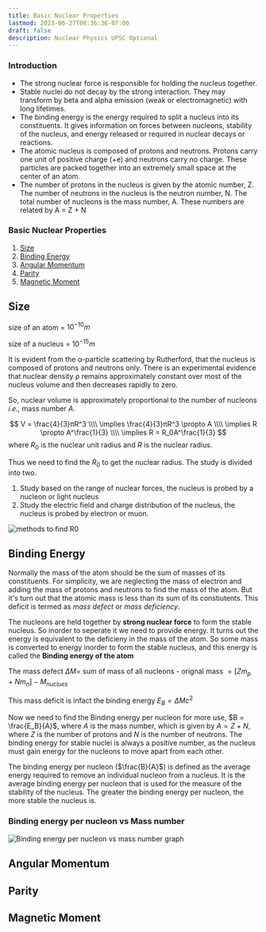```yaml
---
title: Basic Nuclear Properties
lastmod: 2023-06-27T08:36:36-07:00
draft: false
description: Nuclear Physics UPSC Optional
---
```


### Introduction

* The strong nuclear force is responsible for holding the nucleus together.
* Stable nuclei do not decay by the strong interaction. They may transform by beta and alpha emission (weak or electromagnetic) with long lifetimes.
* The binding energy is the energy required to split a nucleus into its constituents. It gives information on forces between nucleons, stability of the nucleus, and energy released or required in nuclear decays or reactions.
* The atomic nucleus is composed of protons and neutrons. Protons carry one unit of positive charge (+e) and neutrons carry no charge. These particles are packed together into an extremely small space at the center of an atom.
* The number of protons in the nucleus is given by the atomic number, Z. The number of neutrons in the nucleus is the neutron number, N. The total number of nucleons is the mass number, A. These numbers are related by A = Z + N

### Basic Nuclear Properties

1. [Size](#size)
2. [Binding Energy](#binding-energy)
3. [Angular Momentum](#angular-momentum)
4. [Parity](#parity)
5. [Magnetic Moment](#magnetic-moment)

## Size

size of an atom = $10^{-10}m$

size of a nucleus = $10^{-15}m$

It is evident from the α-particle scattering by Rutherford, that the nucleus is composed of protons and neutrons only. There is an experimental evidence that nuclear density ρ remains approximately constant over most of the nucleus volume and then decreases rapidly to  zero.

So, nuclear volume is approximately proportional to the number of nucleons *i.e.,* mass number $A$.

$$
V = \frac{4}{3}πR^3 \\\\
\implies \frac{4}{3}πR^3 \propto A \\\\
\implies R \propto A^\frac{1}{3} \\\\
\implies R = R_0A^\frac{1}{3}
$$
where $R_0$ is the nuclear unit radius and $R$ is the nuclear radius.

Thus we need to find the $R_0$ to get the nuclear radius. The study is divided into two.

1. Study based on the range of nuclear forces, the nucleus is probed by a nucleon or light nucleus
2. Study the electric field and charge distribution of the nucleus, the nucleus is probed by electron or muon.

![methods to find R0](../assets/methods_to_find_r0.svg)

## Binding Energy

Normally the mass of the atom should be the sum of masses of its constituents. For simplicity, we are neglecting the mass of electron and adding the mass of protons and neutrons to find the mass of the atom. But it's turn out that the atomic mass is less than its sum of its constiutents. This deficit is termed as *mass defect* or *mass deficiency*.

The nucleons are held together by **strong nuclear force** to form the stable nucleus. So inorder to seperate it we need to provide energy. It turns out the energy is equivalent to the deficieny in the mass of the atom. So some mass is converted to energy inorder to form the stable nucleus, and this energy is called the **Binding energy of the atom**

The mass defect $ΔM =$ sum of mass of all nucleons - orignal mass $= [Zm_p + Nm_n] - M_{nuclues}$

This mass deficit is infact the binding energy $E_B = ΔMc^2$

Now we need to find the Binding energy per nucleon for more use, $B = \frac{E_B}{A}$, where $A$ is the mass number, which is given by $A = Z +N$, where $Z$ is the number of protons and $N$ is the number of neutrons.  The binding energy for stable nuclei is always a positive number, as the nucleus must gain energy for the nucleons to move apart from each other.

The binding energy per nucleon ($\frac{B}{A}$) is defined as the average energy required to remove an individual nucleon from a nucleus. It is the average binding energy per nucleon that is used for the measure of the stability of the nucleus. The greater the binding energy per nucleon, the more stable the nucleus is.

### Binding energy per nucleon vs Mass number

![Binding energy per nucleon vs mass number graph](../assets/be.svg)


## Angular Momentum

## Parity

## Magnetic Moment

